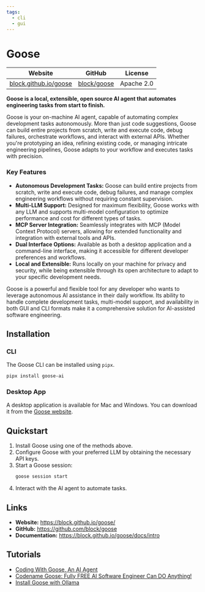```yaml
---
tags:
  - cli
  - gui
---
```


# Goose

| Website | GitHub | License |
| --- | --- | --- |
| [block.github.io/goose](https://block.github.io/goose/) | [block/goose](https://github.com/block/goose) | Apache 2.0 |

**Goose is a local, extensible, open source AI agent that automates engineering tasks from start to finish.**

Goose is your on-machine AI agent, capable of automating complex development tasks autonomously. More than just code suggestions, Goose can build entire projects from scratch, write and execute code, debug failures, orchestrate workflows, and interact with external APIs. Whether you're prototyping an idea, refining existing code, or managing intricate engineering pipelines, Goose adapts to your workflow and executes tasks with precision.

### Key Features

*   **Autonomous Development Tasks:** Goose can build entire projects from scratch, write and execute code, debug failures, and manage complex engineering workflows without requiring constant supervision.
*   **Multi-LLM Support:** Designed for maximum flexibility, Goose works with any LLM and supports multi-model configuration to optimize performance and cost for different types of tasks.
*   **MCP Server Integration:** Seamlessly integrates with MCP (Model Context Protocol) servers, allowing for extended functionality and integration with external tools and APIs.
*   **Dual Interface Options:** Available as both a desktop application and a command-line interface, making it accessible for different developer preferences and workflows.
*   **Local and Extensible:** Runs locally on your machine for privacy and security, while being extensible through its open architecture to adapt to your specific development needs.

Goose is a powerful and flexible tool for any developer who wants to leverage autonomous AI assistance in their daily workflow. Its ability to handle complete development tasks, multi-model support, and availability in both GUI and CLI formats make it a comprehensive solution for AI-assisted software engineering.

## Installation

### CLI

The Goose CLI can be installed using `pipx`.

```bash
pipx install goose-ai
```

### Desktop App

A desktop application is available for Mac and Windows. You can download it from the [Goose website](https://block.github.io/goose/docs/install).

## Quickstart

1.  Install Goose using one of the methods above.
2.  Configure Goose with your preferred LLM by obtaining the necessary API keys.
3.  Start a Goose session:
    ```bash
    goose session start
    ```
4.  Interact with the AI agent to automate tasks.

## Links

*   **Website:** https://block.github.io/goose/
*   **GitHub:** https://github.com/block/goose
*   **Documentation:** https://block.github.io/goose/docs/intro

## Tutorials

*   [Coding With Goose, An AI Agent](https://www.youtube.com/watch?v=S9wH2iB_a-c)
*   [Codename Goose: Fully FREE AI Software Engineer Can DO Anything!](https://www.youtube.com/watch?v=j_3f4_j_v4s)
*   [Install Goose with Ollama](https://www.youtube.com/watch?v=vW-v-b_g_g8)
